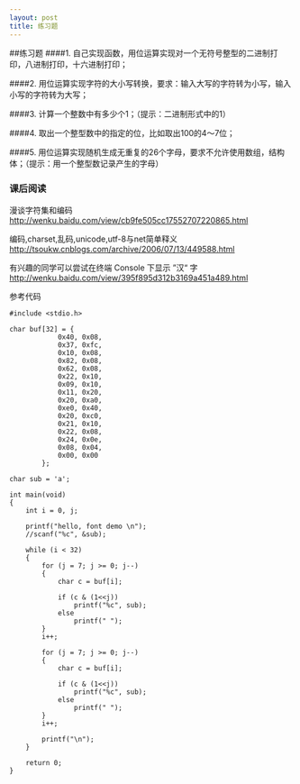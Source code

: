 ```yaml
---
layout: post
title: 练习题
---
```

##练习题
####1.
自己实现函数，用位运算实现对一个无符号整型的二进制打印，八进制打印，十六进制打印；

####2.
用位运算实现字符的大小写转换，要求：输入大写的字符转为小写，输入小写的字符转为大写；

####3.
计算一个整数中有多少个1；（提示：二进制形式中的1）

####4.
取出一个整型数中的指定的位，比如取出100的4～7位；

####5.
用位运算实现随机生成无重复的26个字母，要求不允许使用数组，结构体；（提示：用一个整型数记录产生的字母）


### 课后阅读
漫谈字符集和编码 <br>
http://wenku.baidu.com/view/cb9fe505cc17552707220865.html

编码,charset,乱码,unicode,utf-8与net简单释义 <br>
http://tsoukw.cnblogs.com/archive/2006/07/13/449588.html

有兴趣的同学可以尝试在终端 Console 下显示 ”汉“ 字 <br>
http://wenku.baidu.com/view/395f895d312b3169a451a489.html

参考代码

	#include <stdio.h>
		
	char buf[32] = { 	
				0x40, 0x08,
				0x37, 0xfc,
				0x10, 0x08,
				0x82, 0x08,
				0x62, 0x08,
				0x22, 0x10,
				0x09, 0x10,
				0x11, 0x20,
				0x20, 0xa0,
				0xe0, 0x40,
				0x20, 0xc0,
				0x21, 0x10,
				0x22, 0x08,
				0x24, 0x0e,
				0x08, 0x04,
				0x00, 0x00
			};
	
	char sub = 'a';
	
	int main(void)
	{
		int i = 0, j;
	
		printf("hello, font demo \n");
		//scanf("%c", &sub);
	
		while (i < 32)
		{
			for (j = 7; j >= 0; j--)
			{
				char c = buf[i];
	
				if (c & (1<<j))
					printf("%c", sub);
				else
					printf(" ");
			}	
			i++;
	
			for (j = 7; j >= 0; j--)
			{
				char c = buf[i];
	
				if (c & (1<<j))
					printf("%c", sub);
				else
					printf(" ");
			}	
			i++;
	
			printf("\n");
		}
		
		return 0;
	}
